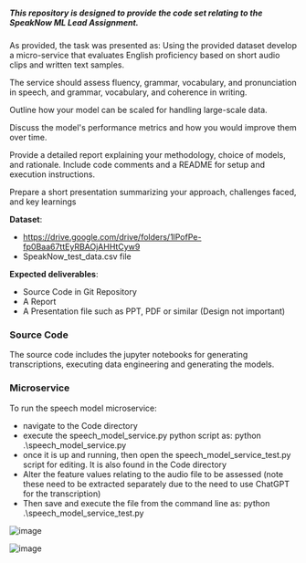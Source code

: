 ##### This repository is designed to provide the code set relating to the SpeakNow ML Lead Assignment.

As provided, the task was presented as:
Using the provided dataset develop a micro-service that evaluates English proficiency based on short audio clips and written text samples.

The service should assess fluency, grammar, vocabulary, and pronunciation in speech, and grammar, vocabulary, and coherence in writing.

Outline how your model can be scaled for handling large-scale data.

Discuss the model's performance metrics and how you would improve them over time. 

Provide a detailed report explaining your methodology, choice of models, and rationale. Include code comments and a README for setup and execution instructions.

Prepare a short presentation summarizing your approach, challenges faced, and key learnings

**Dataset**:
- https://drive.google.com/drive/folders/1lPofPe-fp0Baa67ttEyRBAOjAHHtCyw9
- SpeakNow_test_data.csv file 


**Expected deliverables**:
- Source Code in Git Repository
- A Report
- A Presentation file such as PPT, PDF or similar (Design not important)


### Source Code ###

The source code includes the jupyter notebooks for generating transcriptions, executing data engineering and generating the models.

### Microservice ###

To run the speech model microservice:
- navigate to the Code directory
- execute the speech_model_service.py python script as:
  python .\speech_model_service.py
- once it is up and running, then open the speech_model_service_test.py script for editing. It is also found in the Code directory
- Alter the feature values relating to the audio file to be assessed (note these need to be extracted separately due to the need to use ChatGPT for the transcription)
- Then save and execute the file from the command line as:
   python .\speech_model_service_test.py

![image](https://github.com/rgdk/speaknow/assets/7219017/59dba98e-bbf1-46b2-a899-158e5cc3021f)

![image](https://github.com/rgdk/speaknow/assets/7219017/1a937abf-6be1-408f-9a04-4b9c111f4368)


  
